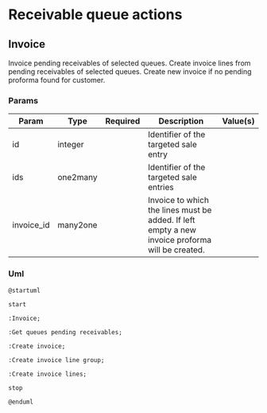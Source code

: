 # Receivable queue actions

## Invoice

Invoice pending receivables of selected queues.
Create invoice lines from pending receivables of selected queues.
Create new invoice if no pending proforma found for customer.

### Params

| Param      | Type     | Required | Description                                                                                     | Value(s) |
|------------|----------|:--------:|-------------------------------------------------------------------------------------------------|----------|
| id         | integer  |          | Identifier of the targeted sale entry                                                           |          |
| ids        | one2many |          | Identifier of the targeted sale entries                                                         |          |
| invoice_id | many2one |          | Invoice to which the lines must be added. If left empty a new invoice proforma will be created. |          |

### Uml

```puml
@startuml

start

:Invoice;

:Get queues pending receivables;

:Create invoice;

:Create invoice line group;

:Create invoice lines;

stop

@enduml
```